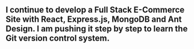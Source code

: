 ## I continue to develop a Full Stack E-Commerce Site with React, Express.js, MongoDB and Ant Design. I am pushing it step by step to learn the Git version control system.
